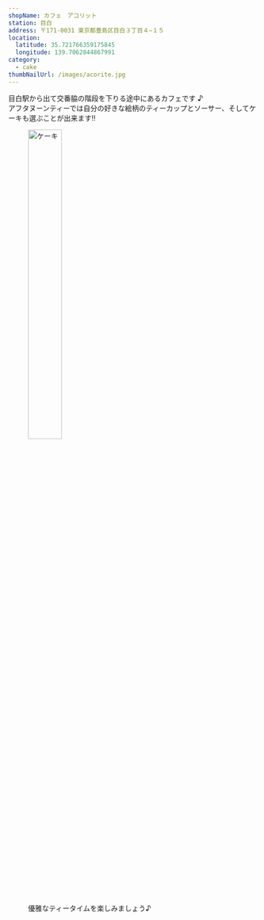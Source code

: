 ```yaml
---
shopName: カフェ　アコリット
station: 目白
address: 〒171-0031 東京都豊島区目白３丁目４−１５
location:
  latitude: 35.721766359175845
  longitude: 139.7062844867991
category:
  - cake
thumbNailUrl: /images/acorite.jpg
---
```


目白駅から出て交番脇の階段を下りる途中にあるカフェです ♪  
アフタヌーンティーでは自分の好きな絵柄のティーカップとソーサー、そしてケーキも選ぶことが出来ます‼

<figure>
  <img width="40%" src="/images/acorite.jpg" alt="ケーキ" />
  <figcaption>優雅なティータイムを楽しみましょう♪</figcaption>
</figure>
